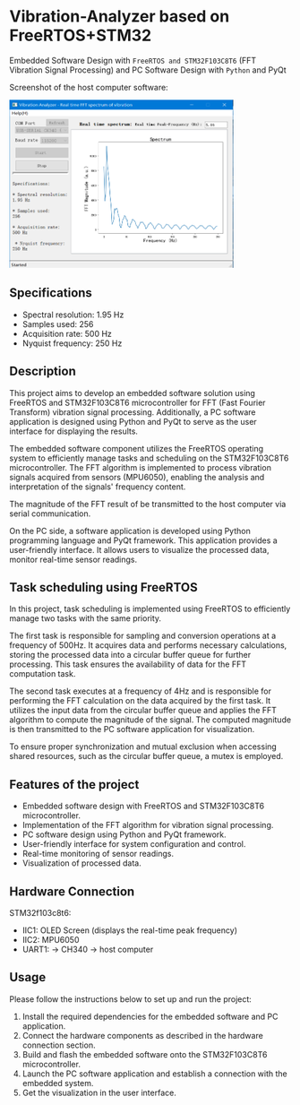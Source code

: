 # Vibration-Analyzer based on FreeRTOS+STM32

Embedded Software Design with `FreeRTOS and STM32F103C8T6` (FFT Vibration Signal Processing) and PC Software Design with `Python` and PyQt

Screenshot of the host computer software:

<img src="images/Host_computer_SW2.png" alt="Host Computer Software" style="width:400px;height:300px;">

## Specifications
* Spectral resolution: 1.95 Hz
* Samples used: 256
* Acquisition rate: 500 Hz
* Nyquist frequency: 250 Hz

## Description

This project aims to develop an embedded software solution using FreeRTOS and STM32F103C8T6 microcontroller for FFT (Fast Fourier Transform) vibration signal processing. Additionally, a PC software application is designed using Python and PyQt to serve as the user interface for displaying the results.

The embedded software component utilizes the FreeRTOS operating system to efficiently manage tasks and scheduling on the STM32F103C8T6 microcontroller. The FFT algorithm is implemented to process vibration signals acquired from sensors (MPU6050), enabling the analysis and interpretation of the signals' frequency content.

The magnitude of the FFT result of be transmitted to the host computer via serial communication.

On the PC side, a software application is developed using Python programming language and PyQt framework. This application provides a user-friendly interface. It allows users to visualize the processed data, monitor real-time sensor readings.


## Task scheduling using FreeRTOS
In this project, task scheduling is implemented using FreeRTOS to efficiently manage two tasks with the same priority.

The first task is responsible for sampling and conversion operations at a frequency of 500Hz. It acquires data and performs necessary calculations, storing the processed data into a circular buffer queue for further processing. This task ensures the availability of data for the FFT computation task.

The second task executes at a frequency of 4Hz and is responsible for performing the FFT calculation on the data acquired by the first task. It utilizes the input data from the circular buffer queue and applies the FFT algorithm to compute the magnitude of the signal. The computed magnitude is then transmitted to the PC software application for visualization.

To ensure proper synchronization and mutual exclusion when accessing shared resources, such as the circular buffer queue, a mutex is employed. 

## Features of the project

- Embedded software design with FreeRTOS and STM32F103C8T6 microcontroller.
- Implementation of the FFT algorithm for vibration signal processing.
- PC software design using Python and PyQt framework.
- User-friendly interface for system configuration and control.
- Real-time monitoring of sensor readings.
- Visualization of processed data.

## Hardware Connection

STM32f103c8t6:
* IIC1: OLED Screen (displays the real-time peak frequency)
* IIC2: MPU6050
* UART1: -> CH340 -> host computer

## Usage

Please follow the instructions below to set up and run the project:


1. Install the required dependencies for the embedded software and PC application.
2. Connect the hardware components as described in the hardware connection section.
3. Build and flash the embedded software onto the STM32F103C8T6 microcontroller.
4. Launch the PC software application and establish a connection with the embedded system.
5. Get the visualization in the user interface.





